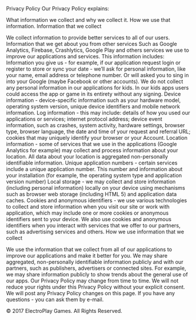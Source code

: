 Privacy Policy 
Our Privacy Policy explains:
  
What information we collect and why we collect it.
How we use that information.
Information that we collect
 
We collect information to provide better services to all of our users. Information that we get about you from other services Such as Google Analytics, Firebase, Crashlytics, Google Play and others services we use to improve our applications and services.
This information includes:
Information you give us - for example, if our application request login or register to store or sync your date - we’ll ask for personal information, like your name, email address or telephone number. Or will asked you to sing in into your Google (maybe Facebook or other accounts). We do not collect any personal information in our applications for kids. In our kids apps users could access the app or game in its entirety without any signing.
Device information - device-specific information such as your hardware model, operating system version, unique device identifiers and mobile network information.
Log information - this may include: details of how you used our applications or services; internet protocol address; device event information, such as crashes, system activity, hardware settings, browser type, browser language, the date and time of your request and referral URL; cookies that may uniquely identify your browser or your Account.
Location information - some of services that we use in the applications (Google Analytics for example) may collect and process information about your location. All data about your location is aggregated non-personally identifiable information.
Unique application numbers - certain services include a unique application number. This number and information about your installation (for example, the operating system type and application version number)
Local storage - we may collect and store information (including personal information) locally on your device using mechanisms such as browser web storage (including HTML 5) and application data caches.
Cookies and anonymous identifiers - we use various technologies to collect and store information when you visit our site or work with application, which may include one or more cookies or anonymous identifiers sent to your device. We also use cookies and anonymous identifiers when you interact with services that we offer to our partners, such as advertising services and others. How we use information that we collect
 
We use the information that we collect from all of our applications to improve our applications and make it better for you. We may share aggregated, non-personally identifiable information publicly and with our partners, such as publishers, advertisers or connected sites. For example, we may share information publicly to show trends about the general use of our apps. Our Privacy Policy may change from time to time. We will not reduce your rights under this Privacy Policy without your explicit consent. We will post any Privacy Policy changes on this page. If you have any questions - you can ask them by e-mail.
 
© 2017 ElectroPlay Games. All Rights Reserved.
